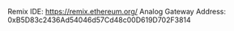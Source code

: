 Remix IDE: https://remix.ethereum.org/
Analog Gateway Address: 0xB5D83c2436Ad54046d57Cd48c00D619D702F3814

